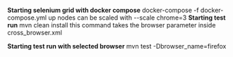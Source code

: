 **Starting selenium grid with docker compose**
docker-compose -f docker-compose.yml up
nodes can be scaled with --scale chrome=3
**Starting test run**
mvn clean install
this command takes the browser parameter inside cross_browser.xml

**Starting test run with selected browser**
mvn test -Dbrowser_name=firefox
